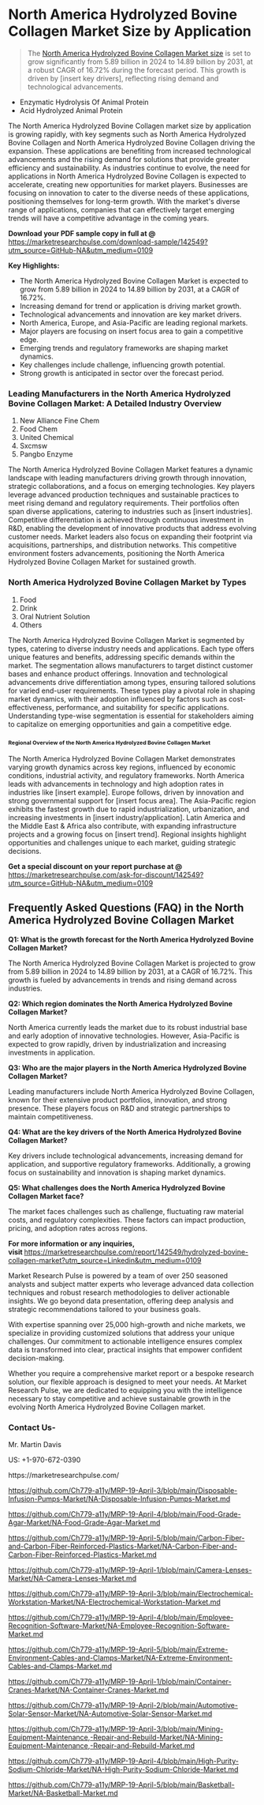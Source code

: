 <h1>North America Hydrolyzed Bovine Collagen Market&nbsp;Size by Application</h1><blockquote><p>The <a href="https://marketresearchpulse.com/download-sample/142549?utm_source=GitHub-NA&amp;utm_medium=0109">North America Hydrolyzed Bovine Collagen Market size</a> is set to grow significantly from 5.89 billion in 2024 to 14.89 billion by 2031, at a robust CAGR of 16.72% during the forecast period. This growth is driven by [insert key drivers], reflecting rising demand and technological advancements.</p></blockquote><ul><li>Enzymatic Hydrolysis Of Animal Protein<li> Acid Hydrolyzed Animal Protein</li></ul><p>The North America Hydrolyzed Bovine Collagen market size by application is growing rapidly, with key segments such as North America Hydrolyzed Bovine Collagen and North America Hydrolyzed Bovine Collagen driving the expansion. These applications are benefiting from increased technological advancements and the rising demand for solutions that provide greater efficiency and sustainability. As industries continue to evolve, the need for applications in North America Hydrolyzed Bovine Collagen is expected to accelerate, creating new opportunities for market players. Businesses are focusing on innovation to cater to the diverse needs of these applications, positioning themselves for long-term growth. With the market's diverse range of applications, companies that can effectively target emerging trends will have a competitive advantage in the coming years.</p><p><strong>Download your PDF sample copy in full at @ </strong><a href="https://marketresearchpulse.com/download-sample/142549?utm_source=GitHub-NA&amp;utm_medium=0109">https://marketresearchpulse.com/download-sample/142549?utm_source=GitHub-NA&amp;utm_medium=0109</a></p><p><strong>Key Highlights: </strong></p><ul><li>The North America Hydrolyzed Bovine Collagen Market is expected to grow from 5.89 billion in 2024 to 14.89 billion by 2031, at a CAGR of 16.72%.</li><li>Increasing demand for trend or application is driving market growth.</li><li>Technological advancements and innovation are key market drivers.</li><li>North America, Europe, and Asia-Pacific are leading regional markets.</li><li>Major players are focusing on insert focus area to gain a competitive edge.</li><li>Emerging trends and regulatory frameworks are shaping market dynamics.</li><li>Key challenges include challenge, influencing growth potential.</li><li>Strong growth is anticipated in sector over the forecast period.</li></ul><h3>Leading Manufacturers in the North America Hydrolyzed Bovine Collagen Market: A Detailed Industry Overview</h3><ol><li>New Alliance Fine Chem</li><li>Food Chem</li><li>United Chemical</li><li>Sxcmsw</li><li>Pangbo Enzyme</li></ol><div class="flex max-w-full flex-col flex-grow"><div class="min-h-8 text-message flex w-full flex-col items-end gap-2 whitespace-normal break-words [.text-message+&amp;]:mt-5" dir="auto" data-message-author-role="assistant" data-message-id="fd8432e4-4910-450d-b182-61b7bfb0a01f" data-message-model-slug="gpt-4o"><div class="flex w-full flex-col gap-1 empty:hidden first:pt-[3px]"><div class="markdown prose w-full break-words dark:prose-invert light"><p>The North America Hydrolyzed Bovine Collagen Market features a dynamic landscape with leading manufacturers driving growth through innovation, strategic collaborations, and a focus on emerging technologies. Key players leverage advanced production techniques and sustainable practices to meet rising demand and regulatory requirements. Their portfolios often span diverse applications, catering to industries such as [insert industries]. Competitive differentiation is achieved through continuous investment in R&amp;D, enabling the development of innovative products that address evolving customer needs. Market leaders also focus on expanding their footprint via acquisitions, partnerships, and distribution networks. This competitive environment fosters advancements, positioning the North America Hydrolyzed Bovine Collagen Market for sustained growth.</p></div></div></div></div><h3>North America Hydrolyzed Bovine Collagen Market by Types</h3><ol><li>Food<li> Drink<li> Oral Nutrient Solution<li> Others</li></ol><div class="flex max-w-full flex-col flex-grow"><div class="min-h-8 text-message flex w-full flex-col items-end gap-2 whitespace-normal break-words [.text-message+&amp;]:mt-5" dir="auto" data-message-author-role="assistant" data-message-id="084470be-0bb7-4664-bddf-5156b4f41249" data-message-model-slug="gpt-4o-mini"><div class="flex w-full flex-col gap-1 empty:hidden first:pt-[3px]"><div class="markdown prose w-full break-words dark:prose-invert light"><p>The North America Hydrolyzed Bovine Collagen Market is segmented by types, catering to diverse industry needs and applications. Each type offers unique features and benefits, addressing specific demands within the market. The segmentation allows manufacturers to target distinct customer bases and enhance product offerings. Innovation and technological advancements drive differentiation among types, ensuring tailored solutions for varied end-user requirements. These types play a pivotal role in shaping market dynamics, with their adoption influenced by factors such as cost-effectiveness, performance, and suitability for specific applications. Understanding type-wise segmentation is essential for stakeholders aiming to capitalize on emerging opportunities and gain a competitive edge.</p></div></div></div></div><h3><span style="font-size: 11px;">Regional Overview of the North America Hydrolyzed Bovine Collagen Market</span></h3><div class="flex max-w-full flex-col flex-grow"><div class="min-h-8 text-message flex w-full flex-col items-end gap-2 whitespace-normal break-words [.text-message+&amp;]:mt-5" dir="auto" data-message-author-role="assistant" data-message-id="e9038762-ce64-4e30-91c9-9bd413514231" data-message-model-slug="gpt-4o-mini"><div class="flex w-full flex-col gap-1 empty:hidden first:pt-[3px]"><div class="markdown prose w-full break-words dark:prose-invert light"><p>The North America Hydrolyzed Bovine Collagen Market demonstrates varying growth dynamics across key regions, influenced by economic conditions, industrial activity, and regulatory frameworks. North America leads with advancements in technology and high adoption rates in industries like [insert example]. Europe follows, driven by innovation and strong governmental support for [insert focus area]. The Asia-Pacific region exhibits the fastest growth due to rapid industrialization, urbanization, and increasing investments in [insert industry/application]. Latin America and the Middle East &amp; Africa also contribute, with expanding infrastructure projects and a growing focus on [insert trend]. Regional insights highlight opportunities and challenges unique to each market, guiding strategic decisions.</p></div></div></div></div><p><strong>Get a special discount on your report purchase at @ </strong><a href="https://marketresearchpulse.com/ask-for-discount/142549?utm_source=GitHub-NA&amp;utm_medium=0109">https://marketresearchpulse.com/ask-for-discount/142549?utm_source=GitHub-NA&amp;utm_medium=0109</a></p><h2>Frequently Asked Questions (FAQ) in the North America Hydrolyzed Bovine Collagen Market</h2><p><strong>Q1: What is the growth forecast for the North America Hydrolyzed Bovine Collagen Market?</strong></p><p>The North America Hydrolyzed Bovine Collagen Market is projected to grow from 5.89 billion in 2024 to 14.89 billion by 2031, at a CAGR of 16.72%. This growth is fueled by advancements in trends and rising demand across industries.</p><p><strong>Q2: Which region dominates the North America Hydrolyzed Bovine Collagen Market?</strong></p><p>North America currently leads the market due to its robust industrial base and early adoption of innovative technologies. However, Asia-Pacific is expected to grow rapidly, driven by industrialization and increasing investments in application.</p><p><strong>Q3: Who are the major players in the North America Hydrolyzed Bovine Collagen Market?</strong></p><p>Leading manufacturers include North America Hydrolyzed Bovine Collagen, known for their extensive product portfolios, innovation, and strong presence. These players focus on R&amp;D and strategic partnerships to maintain competitiveness.</p><p><strong>Q4: What are the key drivers of the North America Hydrolyzed Bovine Collagen Market?</strong></p><p>Key drivers include technological advancements, increasing demand for application, and supportive regulatory frameworks. Additionally, a growing focus on sustainability and innovation is shaping market dynamics.</p><p><strong>Q5: What challenges does the North America Hydrolyzed Bovine Collagen Market face?</strong></p><p>The market faces challenges such as challenge, fluctuating raw material costs, and regulatory complexities. These factors can impact production, pricing, and adoption rates across regions.</p><p><strong>For more information or any inquiries, visit&nbsp;</strong><a href="https://marketresearchpulse.com/report/142549/hydrolyzed-bovine-collagen-market?utm_source=Linkedin&utm_medium=0109">https://marketresearchpulse.com/report/142549/hydrolyzed-bovine-collagen-market?utm_source=Linkedin&utm_medium=0109</a></p><p>Market Research Pulse is powered by a team of over 250 seasoned analysts and subject matter experts who leverage advanced data collection techniques and robust research methodologies to deliver actionable insights. We go beyond data presentation, offering deep analysis and strategic recommendations tailored to your business goals.</p><p>With expertise spanning over 25,000 high-growth and niche markets, we specialize in providing customized solutions that address your unique challenges. Our commitment to actionable intelligence ensures complex data is transformed into clear, practical insights that empower confident decision-making.</p><p>Whether you require a comprehensive market report or a bespoke research solution, our flexible approach is designed to meet your needs. At Market Research Pulse, we are dedicated to equipping you with the intelligence necessary to stay competitive and achieve sustainable growth in the evolving North America Hydrolyzed Bovine Collagen market.</p><h3><strong>Contact Us-</strong></h3><p>Mr. Martin Davis</p><p>US: +1-970-672-0390</p><p>https://marketresearchpulse.com/</p><p><a href="https://github.com/Ch779-a11y/MRP-19-April-3/blob/main/Disposable-Infusion-Pumps-Market/NA-Disposable-Infusion-Pumps-Market.md">https://github.com/Ch779-a11y/MRP-19-April-3/blob/main/Disposable-Infusion-Pumps-Market/NA-Disposable-Infusion-Pumps-Market.md</a></p><p><a href="https://github.com/Ch779-a11y/MRP-19-April-4/blob/main/Food-Grade-Agar-Market/NA-Food-Grade-Agar-Market.md">https://github.com/Ch779-a11y/MRP-19-April-4/blob/main/Food-Grade-Agar-Market/NA-Food-Grade-Agar-Market.md</a></p><p><a href="https://github.com/Ch779-a11y/MRP-19-April-5/blob/main/Carbon-Fiber-and-Carbon-Fiber-Reinforced-Plastics-Market/NA-Carbon-Fiber-and-Carbon-Fiber-Reinforced-Plastics-Market.md">https://github.com/Ch779-a11y/MRP-19-April-5/blob/main/Carbon-Fiber-and-Carbon-Fiber-Reinforced-Plastics-Market/NA-Carbon-Fiber-and-Carbon-Fiber-Reinforced-Plastics-Market.md</a></p><p><a href="https://github.com/Ch779-a11y/MRP-19-April-1/blob/main/Camera-Lenses-Market/NA-Camera-Lenses-Market.md">https://github.com/Ch779-a11y/MRP-19-April-1/blob/main/Camera-Lenses-Market/NA-Camera-Lenses-Market.md</a></p><p><a href="https://github.com/Ch779-a11y/MRP-19-April-3/blob/main/Electrochemical-Workstation-Market/NA-Electrochemical-Workstation-Market.md">https://github.com/Ch779-a11y/MRP-19-April-3/blob/main/Electrochemical-Workstation-Market/NA-Electrochemical-Workstation-Market.md</a></p><p><a href="https://github.com/Ch779-a11y/MRP-19-April-4/blob/main/Employee-Recognition-Software-Market/NA-Employee-Recognition-Software-Market.md">https://github.com/Ch779-a11y/MRP-19-April-4/blob/main/Employee-Recognition-Software-Market/NA-Employee-Recognition-Software-Market.md</a></p><p><a href="https://github.com/Ch779-a11y/MRP-19-April-5/blob/main/Extreme-Environment-Cables-and-Clamps-Market/NA-Extreme-Environment-Cables-and-Clamps-Market.md">https://github.com/Ch779-a11y/MRP-19-April-5/blob/main/Extreme-Environment-Cables-and-Clamps-Market/NA-Extreme-Environment-Cables-and-Clamps-Market.md</a></p><p><a href="https://github.com/Ch779-a11y/MRP-19-April-1/blob/main/Container-Cranes-Market/NA-Container-Cranes-Market.md">https://github.com/Ch779-a11y/MRP-19-April-1/blob/main/Container-Cranes-Market/NA-Container-Cranes-Market.md</a></p><p><a href="https://github.com/Ch779-a11y/MRP-19-April-2/blob/main/Automotive-Solar-Sensor-Market/NA-Automotive-Solar-Sensor-Market.md">https://github.com/Ch779-a11y/MRP-19-April-2/blob/main/Automotive-Solar-Sensor-Market/NA-Automotive-Solar-Sensor-Market.md</a></p><p><a href="https://github.com/Ch779-a11y/MRP-19-April-3/blob/main/Mining-Equipment-Maintenance,-Repair-and-Rebuild-Market/NA-Mining-Equipment-Maintenance,-Repair-and-Rebuild-Market.md">https://github.com/Ch779-a11y/MRP-19-April-3/blob/main/Mining-Equipment-Maintenance,-Repair-and-Rebuild-Market/NA-Mining-Equipment-Maintenance,-Repair-and-Rebuild-Market.md</a></p><p><a href="https://github.com/Ch779-a11y/MRP-19-April-4/blob/main/High-Purity-Sodium-Chloride-Market/NA-High-Purity-Sodium-Chloride-Market.md">https://github.com/Ch779-a11y/MRP-19-April-4/blob/main/High-Purity-Sodium-Chloride-Market/NA-High-Purity-Sodium-Chloride-Market.md</a></p><p><a href="https://github.com/Ch779-a11y/MRP-19-April-5/blob/main/Basketball-Market/NA-Basketball-Market.md">https://github.com/Ch779-a11y/MRP-19-April-5/blob/main/Basketball-Market/NA-Basketball-Market.md</a></p>
